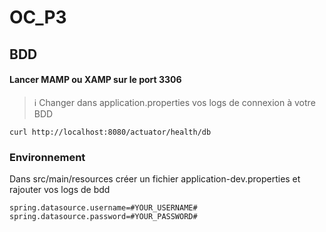 # OC_P3

## BDD

#### Lancer MAMP ou XAMP sur le port 3306
> ℹ️ Changer dans application.properties vos logs de connexion à votre BDD
```
curl http://localhost:8080/actuator/health/db
````

### Environnement

Dans src/main/resources créer un fichier application-dev.properties et rajouter vos logs de bdd

```
spring.datasource.username=#YOUR_USERNAME#
spring.datasource.password=#YOUR_PASSWORD#
```